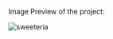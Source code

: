 Image Preview of the project:

![sweeteria](https://github.com/cark316/SweeteriaProject/assets/134771426/9466868b-9997-4316-b81f-3bd6d9bc8a79)
